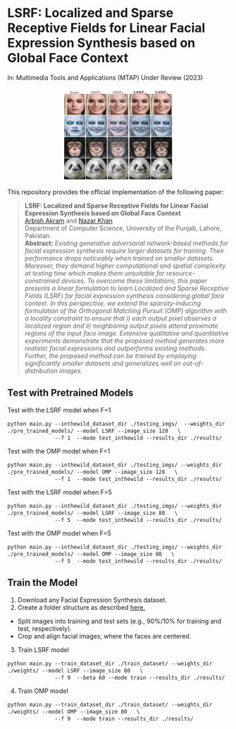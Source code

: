 # LSRF: Localized and Sparse Receptive Fields for Linear Facial Expression Synthesis based on Global Face Context 
In: Multimedia Tools and Applications (MTAP) Under Review (2023)

<p align="center"><img width="50%" src="imgs/main.png" /></p>

This repository provides the official implementation of the following paper:
> **LSRF: Localized and Sparse Receptive Fields for Linear Facial Expression Synthesis based on Global Face Context**<br>
> [Arbish Akram](https://arbishakram.github.io/) and [Nazar Khan](http://faculty.pucit.edu.pk/nazarkhan/) <br>
> Department of Computer Science, University of the Punjab, Lahore, Pakistan.<br>
> **Abstract:** *Existing generative adversarial network-based methods for facial expression synthesis require larger datasets for training. Their performance drops noticeably when trained on smaller datasets. Moreover, they demand higher computational and spatial complexity at testing time which makes them unsuitable for resource-constrained devices. To overcome these limitations, this paper presents a linear formulation to learn Localized and Sparse Receptive Fields (LSRF) for facial expression synthesis considering global face context. In this perspective, we extend the sparsity-inducing formulation of the Orthogonal Matching Pursuit (OMP) algorithm with a locality constraint to ensure that i) each output pixel observes a localized region and ii) neighboring output pixels attend proximate regions of the input face image. Extensive qualitative and quantitative experiments demonstrate that the proposed method generates more realistic facial expressions and outperforms existing methods. Further, the proposed method can be trained by  employing significantly smaller datasets and generalizes well on out-of-distribution images.*

## Test with Pretrained Models
Test with the LSRF model when F=1
```
python main.py --inthewild_dataset_dir ./testing_imgs/  --weights_dir ./pre_trained_models/ --model LSRF --image_size 128   \
               --f 1  --mode test_inthewild --results_dir ./results/                               
```
Test with the OMP model when F=1
```
python main.py --inthewild_dataset_dir ./testing_imgs/ --weights_dir ./pre_trained_models/ --model OMP --image_size 128   \
               --f 1  --mode test_inthewild --results_dir ./results/                               
```
Test with the LSRF model when F=5
```
python main.py --inthewild_dataset_dir ./testing_imgs/ --weights_dir ./pre_trained_models/ --model LSRF --image_size 80   \
               --f 5  --mode test_inthewild --results_dir ./results/                               
```
Test with the OMP model when F=5
```
python main.py --inthewild_dataset_dir ./testing_imgs/ --weights_dir ./pre_trained_models/ --model OMP --image_size 80   \
               --f 5  --mode test_inthewild --results_dir ./results/                               
```

## Train the Model

1. Download any Facial Expression Synthesis dataset.
2. Create a folder structure as described [here.](https://github.com/arbishakram/masked_regression_code/blob/master/images/folder_structure.png)
 - Split images into training and test sets (e.g., 90\%/10\% for training and test, respectively).  
 - Crop and align facial images, where the faces are centered.
3. Train LSRF model
```
python main.py --train_dataset_dir ./train_dataset/ --weights_dir ./weights/ --model LSRF --image_size 80   \
               --f 9  --beta 60 --mode train --results_dir ./results/                                
```

4. Train OMP model
```
python main.py --train_dataset_dir ./train_dataset/ --weights_dir ./weights/ --model OMP --image_size 80   \
               --f 9  --mode train --results_dir ./results/                                
```
